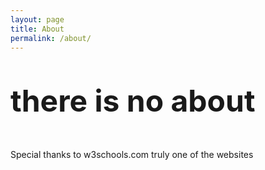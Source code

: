 ```yaml
---
layout: page
title: About
permalink: /about/
---
```


<b><p style="font-size:48px">there is no about</p></b>
<desc>Special thanks to w3schools.com truly one of the websites</desc>

